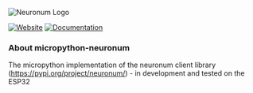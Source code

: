 ![Neuronum Logo](https://neuronum.net/static/logo_pip.png "Neuronum")

[![Website](https://img.shields.io/badge/Website-Neuronum-blue)](https://neuronum.net) [![Documentation](https://img.shields.io/badge/Docs-Read%20now-green)](https://github.com/neuronumcybernetics/micropython-neuronum)


### **About micropython-neuronum**
The micropython implementation of the neuronum client library (https://pypi.org/project/neuronum/) - in development and tested on the ESP32